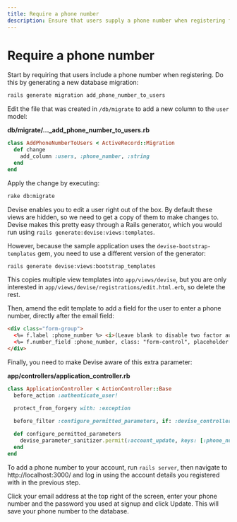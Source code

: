 ```yaml
---
title: Require a phone number
description: Ensure that users supply a phone number when registering for an account
---
```


# Require a phone number

Start by requiring that users include a phone number when registering. Do this by generating a new database migration:

```sh
rails generate migration add_phone_number_to_users
```

Edit the file that was created in `/db/migrate` to add a new column to the `user` model:

**db/migrate/..._add_phone_number_to_users.rb**

```ruby
class AddPhoneNumberToUsers < ActiveRecord::Migration
  def change
    add_column :users, :phone_number, :string
  end
end
```

Apply the change by executing:

```sh
rake db:migrate
```

Devise enables you to edit a user right out of the box. By default these views are hidden, so we need to get a copy of them to make changes to. Devise makes this pretty easy through a Rails generator, which you would run using `rails generate:devise:views:templates`.

However, because the sample application uses the `devise-bootstrap-templates` gem, you need to use a different version of the generator:

```sh
rails generate devise:views:bootstrap_templates
```

This copies multiple view templates into `app/views/devise`, but you are only interested in `app/views/devise/registrations/edit.html.erb`, so delete the rest.

Then, amend the edit template to add a field for the user to enter a phone number, directly after the email field:

```html
<div class="form-group">
  <%= f.label :phone_number %> <i>(Leave blank to disable two factor authentication)</i><br />
  <%= f.number_field :phone_number, class: "form-control", placeholder: "e.g. 447555555555 or 1234234234234"  %>
</div>
```

Finally, you need to make Devise aware of this extra parameter:

**app/controllers/application_controller.rb**

```ruby
class ApplicationController < ActionController::Base
  before_action :authenticate_user!

  protect_from_forgery with: :exception

  before_filter :configure_permitted_parameters, if: :devise_controller?
 
  def configure_permitted_parameters
    devise_parameter_sanitizer.permit(:account_update, keys: [:phone_number])
  end
end
```

To add a phone number to your account, run `rails server`, then navigate to http://localhost:3000/ and log in using the account details you registered with in the previous step.

Click your email address at the top right of the screen, enter your phone number and the password you used at signup and click Update. This will save your phone number to the database.